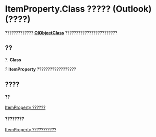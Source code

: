 
# ItemProperty.Class ????? (Outlook)(????)

?????????????  **[OlObjectClass](33d724b3-df3c-2a7f-a80f-93b66d96f588.md)** ????????????????????????


## ??

 _?_. **Class**

 _?_ **ItemProperty** ??????????????????


## ????


#### ??


[ItemProperty ??????](3570d1f9-40ed-0a99-f63c-141134418c3b.md)
#### ????????


[ItemProperty ???????????](http://msdn.microsoft.com/library/0de85516-c8e3-b985-0b7f-3098a0da7f2c%28Office.15%29.aspx)